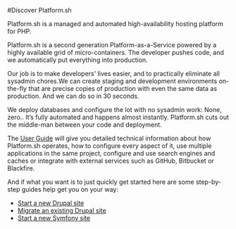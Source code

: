 #Discover Platform.sh

Platform.sh is a managed and automated high-availability hosting platform for
PHP.

Platform.sh is a second generation Platform-as-a-Service powered by a highly 
available grid of micro-containers. The developer pushes code, and we 
automatically put everything into production.

Our job is to make developers' lives easier, and to practically eliminate all
sysadmin chores.We can create staging and development environments on-the-fly
that are precise copies of production with even the same data as production.
And we can do so in 30 seconds.

We deploy databases and configure the lot with no sysadmin work: None, zero..
It’s fully automated and happens almost instantly. Platform.sh cuts out the
middle-man between your code and deployment.

The [User Guide](../user_guide/) will give you detailed technical information
about how Platform.sh operates, how to configure every aspect of it, use
multiple applications in the same project, configure and use search engines and
caches or integrate with external services such as GitHub, Bitbucket or
Blackfire.

And if what you want is to just quickly get started here are some step-by-step
guides help get you on your way:

* [Start a new Drupal site](../drupal/) 
* [Migrate an existing Drupal site](../drupal_migrate/) 
* [Start a new Symfony site](../symfony/)
